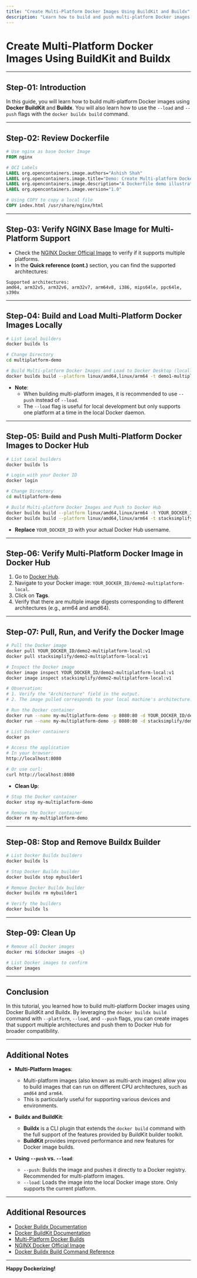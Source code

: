 ```yaml
---
title: "Create Multi-Platform Docker Images Using BuildKit and Buildx"
description: "Learn how to build and push multi-platform Docker images using Docker BuildKit and Buildx. This guide covers the use of `--load` and `--push` flags with `docker buildx build` command for efficient multi-architecture image creation."
---
```


# Create Multi-Platform Docker Images Using BuildKit and Buildx

---

## Step-01: Introduction

In this guide, you will learn how to build multi-platform Docker images using **Docker BuildKit** and **Buildx**. You will also learn how to use the `--load` and `--push` flags with the `docker buildx build` command.

---

## Step-02: Review Dockerfile

```dockerfile
# Use nginx as base Docker Image
FROM nginx

# OCI Labels
LABEL org.opencontainers.image.authors="Ashish Shah"
LABEL org.opencontainers.image.title="Demo: Create Multi-platform Docker Images using Docker BuildKit and Buildx"
LABEL org.opencontainers.image.description="A Dockerfile demo illustrating Multi-platform Docker Images using Docker BuildKit and Buildx"
LABEL org.opencontainers.image.version="1.0"

# Using COPY to copy a local file
COPY index.html /usr/share/nginx/html
```

---

## Step-03: Verify NGINX Base Image for Multi-Platform Support

- Check the [NGINX Docker Official Image](https://hub.docker.com/_/nginx) to verify if it supports multiple platforms.
- In the **Quick reference (cont.)** section, you can find the supported architectures:

```text
Supported architectures:
amd64, arm32v5, arm32v6, arm32v7, arm64v8, i386, mips64le, ppc64le, s390x
```

---

## Step-04: Build and Load Multi-Platform Docker Images Locally

```bash
# List Local builders
docker buildx ls

# Change Directory
cd multiplatform-demo

# Build Multi-platform Docker Images and Load to Docker Desktop (locally)
docker buildx build --platform linux/amd64,linux/arm64 -t demo1-multiplatform-local:v1 --load .
```

- **Note**:
  - When building multi-platform images, it is recommended to use `--push` instead of `--load`.
  - The `--load` flag is useful for local development but only supports one platform at a time in the local Docker daemon.

---

## Step-05: Build and Push Multi-Platform Docker Images to Docker Hub

```bash
# List Local builders
docker buildx ls

# Login with your Docker ID
docker login

# Change Directory
cd multiplatform-demo

# Build Multi-platform Docker Images and Push to Docker Hub
docker buildx build --platform linux/amd64,linux/arm64 -t YOUR_DOCKER_ID/demo2-multiplatform-local:v1 --push .
docker buildx build --platform linux/amd64,linux/arm64 -t stacksimplify/demo2-multiplatform-local:v1 --push .
```

- **Replace** `YOUR_DOCKER_ID` with your actual Docker Hub username.

---

## Step-06: Verify Multi-Platform Docker Image in Docker Hub

1. Go to [Docker Hub](https://hub.docker.com).
2. Navigate to your Docker image: `YOUR_DOCKER_ID/demo2-multiplatform-local`.
3. Click on **Tags**.
4. Verify that there are multiple image digests corresponding to different architectures (e.g., arm64 and amd64).

---

## Step-07: Pull, Run, and Verify the Docker Image

```bash
# Pull the Docker image
docker pull YOUR_DOCKER_ID/demo2-multiplatform-local:v1
docker pull stacksimplify/demo2-multiplatform-local:v1

# Inspect the Docker image
docker image inspect YOUR_DOCKER_ID/demo2-multiplatform-local:v1
docker image inspect stacksimplify/demo2-multiplatform-local:v1

# Observation:
# 1. Verify the "Architecture" field in the output.
# 2. The image pulled corresponds to your local machine's architecture.

# Run the Docker container
docker run --name my-multiplatform-demo -p 8080:80 -d YOUR_DOCKER_ID/demo2-multiplatform-local:v1
docker run --name my-multiplatform-demo -p 8080:80 -d stacksimplify/demo2-multiplatform-local:v1

# List Docker containers
docker ps

# Access the application
# In your browser:
http://localhost:8080

# Or use curl:
curl http://localhost:8080
```

- **Clean Up**:

```bash
# Stop the Docker container
docker stop my-multiplatform-demo

# Remove the Docker container
docker rm my-multiplatform-demo
```

---

## Step-08: Stop and Remove Buildx Builder

```bash
# List Docker Buildx builders
docker buildx ls

# Stop Docker Buildx builder
docker buildx stop mybuilder1

# Remove Docker Buildx builder
docker buildx rm mybuilder1

# Verify the builders
docker buildx ls
```

---

## Step-09: Clean Up

```bash
# Remove all Docker images
docker rmi $(docker images -q)

# List Docker images to confirm
docker images
```

---

## Conclusion

In this tutorial, you learned how to build multi-platform Docker images using Docker BuildKit and Buildx. By leveraging the `docker buildx build` command with `--platform`, `--load`, and `--push` flags, you can create images that support multiple architectures and push them to Docker Hub for broader compatibility.

---

## Additional Notes

- **Multi-Platform Images**:
  - Multi-platform images (also known as multi-arch images) allow you to build images that can run on different CPU architectures, such as `amd64` and `arm64`.
  - This is particularly useful for supporting various devices and environments.

- **Buildx and BuildKit**:
  - **Buildx** is a CLI plugin that extends the `docker build` command with the full support of the features provided by BuildKit builder toolkit.
  - **BuildKit** provides improved performance and new features for Docker image builds.

- **Using `--push` vs. `--load`**:
  - `--push`: Builds the image and pushes it directly to a Docker registry. Recommended for multi-platform images.
  - `--load`: Loads the image into the local Docker image store. Only supports the current platform.

---

## Additional Resources

- [Docker Buildx Documentation](https://docs.docker.com/buildx/working-with-buildx/)
- [Docker BuildKit Documentation](https://docs.docker.com/build/buildkit/)
- [Multi-Platform Docker Builds](https://www.docker.com/blog/multi-arch-build-and-images-the-simple-way/)
- [NGINX Docker Official Image](https://hub.docker.com/_/nginx)
- [Docker Buildx Build Command Reference](https://docs.docker.com/engine/reference/commandline/buildx_build/)

---

**Happy Dockerizing!**

